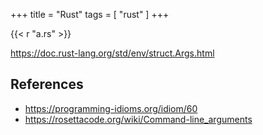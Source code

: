 +++
title = "Rust"
tags = [ "rust" ]
+++

{{< r "a.rs" >}}

<https://doc.rust-lang.org/std/env/struct.Args.html>

## References

- <https://programming-idioms.org/idiom/60>
- <https://rosettacode.org/wiki/Command-line_arguments>
